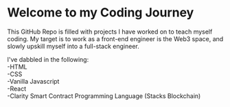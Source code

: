 # Welcome to my Coding Journey

This GitHub Repo is filled with projects I have worked on to teach myself coding.
My target is to work as a front-end engineer is the Web3 space, and slowly upskill myself into a full-stack engineer.

I've dabbled in the following: <br>
-HTML <br>
-CSS <br>
-Vanilla Javascript <br>
-React <br>
-Clarity Smart Contract Programming Language (Stacks Blockchain)
